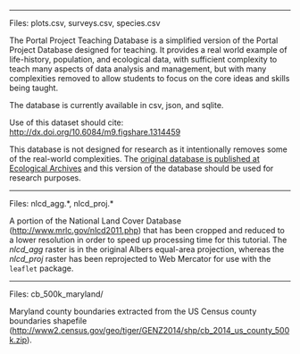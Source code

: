 ----
Files: plots.csv, surveys.csv, species.csv

The Portal Project Teaching Database is a simplified version of the Portal
Project Database designed for teaching. It provides a real world example of
life-history, population, and ecological data, with sufficient complexity to
teach many aspects of data analysis and management, but with many complexities
removed to allow students to focus on the core ideas and skills being taught.

The database is currently available in csv, json, and sqlite.

Use of this dataset should cite: http://dx.doi.org/10.6084/m9.figshare.1314459

This database is not designed for research as it intentionally removes some of
the real-world complexities. The [original database is published at Ecological
Archives](http://esapubs.org/archive/ecol/E090/118/) and this version of the
database should be used for research purposes.

----
Files: nlcd\_agg.\*, nlcd\_proj.*

A portion of the National Land Cover Database (http://www.mrlc.gov/nlcd2011.php) 
that has been cropped and reduced to a lower resolution in order to speed up processing
time for this tutorial. The *nlcd_agg* raster is in the original Albers equal-area
projection, whereas the *nlcd_proj* raster has been reprojected to Web Mercator
for use with the `leaflet` package.

----
Files: cb_500k_maryland/

Maryland county boundaries extracted from the US Census county boundaries
shapefile (http://www2.census.gov/geo/tiger/GENZ2014/shp/cb_2014_us_county_500k.zip).


